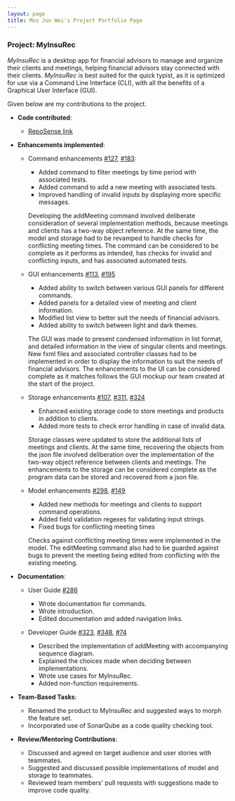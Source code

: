 ```yaml
---
layout: page
title: Moo Jun Wei's Project Portfolio Page
---
```


### Project: MyInsuRec

*MyInsuRec* is a desktop app for financial advisors to manage and organize their clients and meetings, helping
financial advisors stay connected with their clients. *MyInsuRec* is best suited for the quick typist, as it is
optimized for use via a Command Line Interface (CLI), with all the benefits of a Graphical User Interface (GUI).

Given below are my contributions to the project.

* **Code contributed**:
  * [RepoSense link](https://nus-cs2103-ay2223s1.github.io/tp-dashboard/?search=w16-4&sort=groupTitle&sortWithin=title&timeframe=commit&mergegroup=&groupSelect=groupByRepos&breakdown=true&checkedFileTypes=docs~functional-code~test-code~other&since=2022-09-16&tabOpen=true&zFR=false&tabType=authorship&tabAuthor=junweimoo&tabRepo=AY2223S1-CS2103T-W16-4%2Ftp%5Bmaster%5D&authorshipIsMergeGroup=false&authorshipFileTypes=docs~functional-code~test-code~other&authorshipIsBinaryFileTypeChecked=false&authorshipIsIgnoredFilesChecked=false)

* **Enhancements implemented**:
  * Command enhancements [#127](https://github.com/AY2223S1-CS2103T-W16-4/tp/pull/127), [#183](https://github.com/AY2223S1-CS2103T-W16-4/tp/pull/183): 
    * Added command to filter meetings by time period with associated tests.
    * Added command to add a new meeting with associated tests.
    * Improved handling of invalid inputs by displaying more specific messages.
  
    Developing the addMeeting command involved deliberate consideration of several implementation methods, because meetings and clients has a two-way object reference. At the same time, the model and storage had to be revamped to handle checks for conflicting meeting times. The command can be considered to be complete as it performs as intended, has checks for invalid and conflicting inputs, and has associated automated tests.

  * GUI enhancements [#113](https://github.com/AY2223S1-CS2103T-W16-4/tp/pull/113), [#195](https://github.com/AY2223S1-CS2103T-W16-4/tp/pull/195)
    * Added ability to switch between various GUI panels for different commands.
    * Added panels for a detailed view of meeting and client information.
    * Modified list view to better suit the needs of financial advisors.
    * Added ability to switch between light and dark themes.
    
    The GUI was made to present condensed information in list format, and detailed information in the view of singular clients and meetings. New fxml files and associated controller classes had to be implemented in order to display the information to suit the needs of financial advisors. The enhancements to the UI can be considered complete as it matches follows the GUI mockup our team created at the start of the project.

  * Storage enhancements [#107](https://github.com/AY2223S1-CS2103T-W16-4/tp/pull/107), [#311](https://github.com/AY2223S1-CS2103T-W16-4/tp/pull/311), [#324](https://github.com/AY2223S1-CS2103T-W16-4/tp/pull/324)
    * Enhanced existing storage code to store meetings and products in addition to clients.
    * Added more tests to check error handling in case of invalid data.
    
    Storage classes were updated to store the additional lists of meetings and clients. At the same time, recovering the objects from the json file involved deliberation over the implementation of the two-way object reference between clients and meetings. The enhancements to the storage can be considered complete as the program data can be stored and recovered from a json file.

  * Model enhancements [#298](https://github.com/AY2223S1-CS2103T-W16-4/tp/pull/298), [#149](https://github.com/AY2223S1-CS2103T-W16-4/tp/pull/149)
    * Added new methods for meetings and clients to support command operations.
    * Added field validation regexes for validating input strings.
    * Fixed bugs for conflicting meeting times
    
    Checks against conflicting meeting times were implemented in the model. The editMeeting command also had to be guarded against bugs to prevent the meeting being edited from conflicting with the existing meeting. 

* **Documentation**:
  * User Guide [#286](https://github.com/AY2223S1-CS2103T-W16-4/tp/pull/286)
    * Wrote documentation for commands.
    * Wrote introduction.
    * Edited documentation and added navigation links.

  * Developer Guide [#323](https://github.com/AY2223S1-CS2103T-W16-4/tp/pull/323), [#348](https://github.com/AY2223S1-CS2103T-W16-4/tp/pull/348), [#74](https://github.com/AY2223S1-CS2103T-W16-4/tp/pull/74)
    * Described the implementation of addMeeting with accompanying sequence diagram.
    * Explained the choices made when deciding between implementations.
    * Wrote use cases for MyInsuRec.
    * Added non-function requirements.

* **Team-Based Tasks**:
  * Renamed the product to MyInsuRec and suggested ways to morph the feature set.
  * Incorporated use of SonarQube as a code quality checking tool.

* **Review/Mentoring Contributions**:
  * Discussed and agreed on target audience and user stories with teammates.
  * Suggested and discussed possible implementations of model and storage to teammates.
  * Reviewed team members' pull requests with suggestions made to improve code quality.

